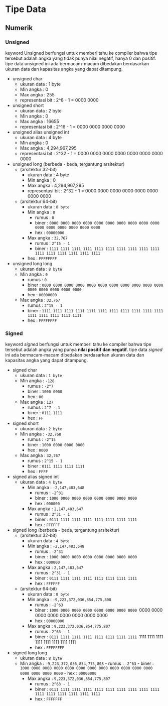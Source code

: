 # Tipe Data

## Numerik
### Unsigned
keyword Unsigned berfungsi untuk memberi tahu ke compiler bahwa tipe tersebut adalah angka yang tidak punya nilai negatif, hanya 0 dan positif.
tipe data unsigned ini ada bermacam-macam dibedakan berdasarkan ukuran data dan kapasitas angka yang dapat ditampung.
- unsigned char
  - ukuran data			: 1 byte
  - Min angka			: 0
  - Max angka			: 255
  - representasi bit	: 2^8 - 1 = 0000 0000
- unsigned short
  - ukuran data			: 2 byte
  - Min angka			: 0
  - Max angka			: 16655
  - representasi bit	: 2^16 - 1 = 0000 0000 0000 0000
- unsigned alias unsigned int
  - ukuran data			: 4 byte
  - Min angka			: 0
  - Max angka			: 4,294,967,295
  - representasi bit	: 2^32 - 1 = 0000 0000 0000 0000 0000 0000 0000 0000
- unsigned long (berbeda - beda, tergantung arsitektur)
  - (arsitektur 32-bit)
  	- ukuran data		: 4 byte 
  	- Min angka			: 0
  	- Max angka			: 4,294,967,295
  	- representasi bit	: 2^32 - 1 = 0000 0000 0000 0000 0000 0000 0000 0000
  - (arsitektur 64-bit)
    - ukuran data		: `8 byte`
    - Min angka			: `0`
    	- rumus			: `0`
    	- biner			: `0000 0000 0000 0000 0000 0000 0000 0000 0000 0000 0000 0000 0000 0000 0000 0000`
    	- hex			: `00000000`
    - Max angka 		: `32,767`
    	- rumus			: `2^15 - 1`
    	- biner			: `1111 1111 1111 1111 1111 1111 1111 1111 1111 1111 1111 1111 1111 1111 1111 1111`
  	- hex				: `FFFFFFFF`
- unsigned long long
  - ukuran data			: `8 byte`
  - Min angka			: `0`
  	- rumus				: `0`
  	- biner				: `0000 0000 0000 0000 0000 0000 0000 0000 0000 0000 0000 0000 0000 0000 0000 0000`
  	- hex				: `00000000`
  - Max angka			: `32,767`
  	- rumus				: `2^15 - 1`
  	- biner				: `1111 1111 1111 1111 1111 1111 1111 1111 1111 1111 1111 1111 1111 1111 1111 1111`
  	- hex				: `FFFFFFFF`
### Signed
keyword *signed* berfungsi untuk memberi tahu ke compiler bahwa tipe tersebut adalah angka yang punya **nilai positif dan negatif**.
tipe data *signed* ini ada bermacam-macam dibedakan berdasarkan ukuran data dan kapasitas angka yang dapat ditampung.
- signed char
  - ukuran data			: `1 byte`
  - Min angka			: `-128`
  	- rumus				: `-2^7`
  	- biner				: `1000 0000`
  	- hex				: `00`
  - Max angka			: `127`
  	- rumus				: `2^7 - 1`
  	- biner				: `0111 1111`
  	- hex				: `FF`
- signed short
  - ukuran data			: `2 byte`
  - Min angka			: `-32,768`
  	- rumus				: `-2^15`
  	- biner				: `1000 0000 0000 0000`
  	- hex				: `0000`
  - Max angka			: `32,767`
  	- rumus				: `2^15 - 1`
  	- biner				: `0111 1111 1111 1111`
  	- hex				: `FFFF`
- signed alias signed int
  - ukuran data			: `4 byte`
  	- Min angka			: `-2,147,483,648`
    	- rumus			: `-2^31`
    	- biner			: `1000 0000 0000 0000 0000 0000 0000 0000`
    	- hex			: `000000`
  	- Max angka			: `2,147,483,647`
    	- rumus			: `2^31 - 1`
    	- biner			: `0111 1111 1111 1111 1111 1111 1111 1111`
    	- hex			: `FFFFFF`
- signed long (berbeda - beda, tergantung arsitektur)
  - (arsitektur 32-bit)
  	- ukuran data		: `4 byte `
  	- Min angka			: `-2,147,483,648`
    	- rumus			: `-2^31`
    	- biner			: `1000 0000 0000 0000 0000 0000 0000 0000`
    	- hex			: `000000`
  	- Max angka			: `2,147,483,647`
    	- rumus			: `2^31 - 1`
    	- biner			: `0111 1111 1111 1111 1111 1111 1111 1111`
    	- hex			: `FFFFFF`
  - (arsitektur 64-bit)
  	- ukuran data		: `8 byte `
  	- Min angka			: `-9,223,372,036,854,775,808`
    	- rumus			: `-2^63`
    	- biner			: `1000 0000 0000 0000 0000 0000 0000 0000 `0000 0000 0000 0000 0000 0000 0000 0000
    	- hex			: `00000000`
  	- Max angka			: `9,223,372,036,854,775,807`
    	- rumus			: `2^63 - 1`
    	- biner			: `0111 1111 1111 1111 1111 1111 1111 1111 `1111 1111 1111 1111 1111 1111 1111 1111
    	- hex			: `FFFFFFFF`
- signed long long
  - ukuran data			: `8 byte `
  - Min angka			: `-9,223,372,036,854,775,808`
    	- rumus			: `-2^63`
    	- biner			: `1000 0000 0000 0000 0000 0000 0000 0000 0000 0000 0000 0000 0000 0000 0000 0000`
    	- hex			: `00000000`
  	- Max angka			: `9,223,372,036,854,775,807`
    	- rumus			: `2^63 - 1`
    	- biner			: `0111 1111 1111 1111 1111 1111 1111 1111 1111 1111 1111 1111 1111 1111 1111 1111`
    	- hex			: `FFFFFFF`